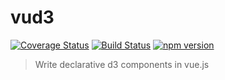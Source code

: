 # vud3

[![Coverage Status](https://coveralls.io/repos/github/reverland/vud3/badge.svg?branch=master)](https://coveralls.io/github/reverland/vud3?branch=master)
[![Build Status](https://travis-ci.org/reverland/vud3.svg?branch=master)](https://travis-ci.org/reverland/vud3)
[![npm version](https://badge.fury.io/js/vud3.svg)](https://badge.fury.io/js/vud3)

> Write declarative d3 components in vue.js
